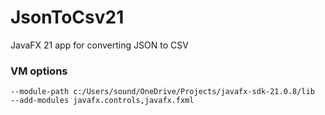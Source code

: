 # JsonToCsv21
JavaFX 21 app for converting JSON to CSV

### VM options
```
--module-path c:/Users/sound/OneDrive/Projects/javafx-sdk-21.0.8/lib  --add-modules javafx.controls,javafx.fxml
```